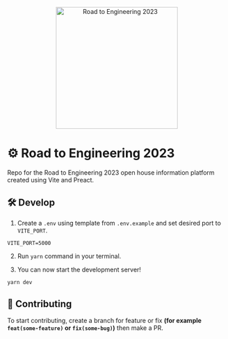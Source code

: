 <p align="center">
  <img width="280" src="https://i.imgur.com/V9KF5o9.png" alt="Road to Engineering 2023">
</p>

# ⚙️ Road to Engineering 2023
Repo for the Road to Engineering 2023 open house information platform created using Vite and Preact.

## 🛠️ Develop

1. Create a `.env` using template from `.env.example` and set desired port to `VITE_PORT`.

```
VITE_PORT=5000
```

2. Run `yarn` command in your terminal.

3. You can now start the development server!

```sh
yarn dev
```

## 📝 Contributing

To start contributing, create a branch for feature or fix **(for example `feat(some-feature)` or  `fix(some-bug)`)** then make a PR.
